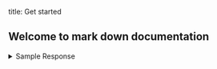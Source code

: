 title: Get started
## Welcome to mark down documentation

<details>
<summary>Sample Response</summary>
{{< readfile file="json/employee.json" code="true" lang="json" >}}
</details>
